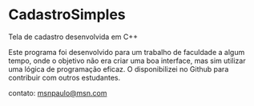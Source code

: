 # CadastroSimples
Tela de cadastro desenvolvida em C++

Este programa foi desenvolvido para um trabalho de faculdade a algum tempo, onde o objetivo não era criar uma boa interface, mas sim utilizar uma lógica de programação eficaz.
O disponibilizei no Github para contribuir com outros estudantes.


contato:
msnpaulo@msn.com
